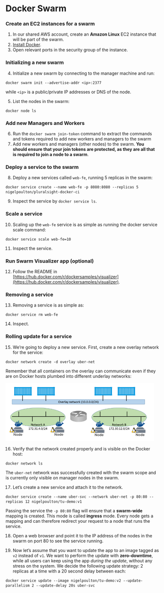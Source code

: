# Docker Swarm

### Create an EC2 instances for a swarm


1. In our shared AWS account, create an **Amazon Linux** EC2 instance that will be part of the swarm.
2. [Install Docker](https://docs.aws.amazon.com/AmazonECS/latest/developerguide/create-container-image.html).
3. Open relevant ports in the security group of the instance.

###  Initializing a new swarm

4. Initialize a new swarm by connecting to the manager machine and run:
```shell
docker swarm init --advertise-addr <ip>:2377
```
while `<ip>` is a public/private IP addresses or DNS of the node.

5. List the nodes in the swarm:
```shell
docker node ls
```

### Add new Managers and Workers

6. Run the `docker swarm join-token` command to extract the commands and tokens required to add new workers and managers to the swarm
7. Add new workers and managers (other nodes) to the swarm. **You should ensure that your join tokens are protected, as they are all that is required to join a node to a swarm**.

### Deploy a service to the swarm

8. Deploy a new services called `web-fe`, running 5 replicas in the swarm:
```shell
docker service create --name web-fe -p 8080:8080 --replicas 5 nigelpoulton/pluralsight-docker-ci
```
9. Inspect the service by `docker service ls`.

### Scale a service

10. Scaling up the `web-fe` service is as simple as running the docker service scale command:
```shell
docker service scale web-fe=10
```
11. Inspect the service.

### Run Swarm Visualizer app (optional)

12. Follow the README in [https://hub.docker.com/r/dockersamples/visualizer](https://hub.docker.com/r/dockersamples/visualizer).

### Removing a service

13. Removing a service is as simple as:
```shell
docker service rm web-fe
```
14. Inspect.

### Rolling update for a service

15. We’re going to deploy a new service. First, create a new overlay network for the service:
```shell
docker network create -d overlay uber-net
```

Remember that all containers on the overlay can communicate even if they are on Docker hosts plumbed into different underlay networks:

![](img/overlaynet.png)

16. Verify that the network created properly and is visible on the Docker host:
```shell
docker network ls
```
The `uber-net` network was successfully created with the swarm scope and is currently only visible on manager nodes in the swarm.

17. Let’s create a new service and attach it to the network.
```shell
docker service create --name uber-svc --network uber-net -p 80:80 --replicas 12 nigelpoulton/tu-demo:v1
```

Passing the service the `-p 80:80` flag will ensure that a **swarm-wide** mapping is created. This mode is called **ingress** mode. Every node gets a mapping and can therefore redirect your request to a node that runs the service.

18. Open a web browser and point it to the IP address of the nodes in the swarm on port 80 to see the service running.

19. Now let’s assume that you want to update the app to an image tagged as `v2` instead of `v1`. We want to perform the update with **zero-downtime**, while all users can keep using the app _during the update_, without any stress on the system. We decide the following update strategy: 2 replicas at a time with a 20 second delay between each:
```shell
docker service update --image nigelpoulton/tu-demo:v2 --update-parallelism 2 --update-delay 20s uber-svc
```



